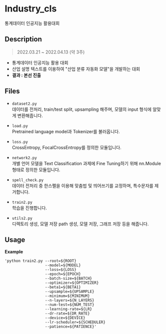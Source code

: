 
# Industry_cls
통계데이터 인공지능 활용대회

## Description
>2022.03.21 ~ 2022.04.13 (약 3주)
- 통계데이터 인공지능 활용 대회
- 산업 설명 텍스트를 이용하여 "산업 분류 자동화 모델"을 개발하는 대회
- **결과 : 본선 진출**


## Files
- `dataset2.py`    
  데이터를 전처리, train/test split, upsampling 해주며, 모델의 input 형식에 알맞게 변환해줍니다.
  
- `load.py`   
  Pretrained language model과 Tokenizer를 불러옵니다.
  
- `loss.py`      
  CrossEntropy, FocalCrossEntropy를 정의한 모듈입니다.
  
- `network2.py`   
  개별 언어 모델을 Text Classification 과제에 Fine Tuning하기 위해 nn.Module 형태로 정의한 모듈입니다.
  
- `spell_check.py`   
  데이터 전처리 중 한스펠을 이용해 맞춤법 및 띄어쓰기를 교정하며, 특수문자를 제거합니다.   
  
- `train2.py`   
  학습을 진행합니다.
  
- `utils2.py`   
  디렉토리 생성, 모델 저장 path 생성, 모델 저장, 그래프 저장 등을 해줍니다.


## Usage
**Example**
<pre><code>'python train2.py --root=${ROOT} 
                  --model=${MODEL} 
                  --loss=${LOSS} 
                  --epoch=${EPOCH} 
                  --batch-size=${BATCH} 
                  --optimizer=${OPTIMIZER} 
                  --beta1=${BETA1} 
                  --upsample=${UPSAMPLE} 
                  --minimum=${MINIMUM} 
                  --n-layers=${N_LAYERS} 
                  --num-test=${NUM_TEST} 
                  --learning-rate=${LR} 
                  --dr-rate=${DR_RATE}  
                  --device=${DEVICE} 
                  --lr-scheduler=${SCHEDULER} 
                  --patience=${PATIENCE}'</code></pre>
